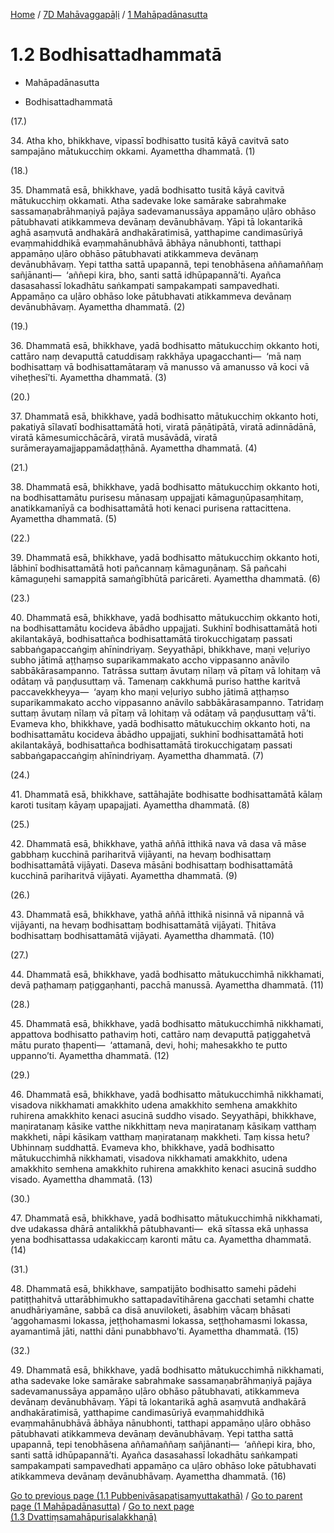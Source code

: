 
[Home](/) / [7D Mahāvaggapāḷi](../../7D.md) / [1 Mahāpadānasutta](../1.md)

# 1.2 Bodhisattadhammatā

* Mahāpadānasutta

* Bodhisattadhammatā

(17.)

34\. Atha kho, bhikkhave, vipassī bodhisatto tusitā kāyā cavitvā sato sampajāno mātukucchiṃ okkami. Ayamettha dhammatā. (1)

(18.)

35\. Dhammatā esā, bhikkhave, yadā bodhisatto tusitā kāyā cavitvā mātukucchiṃ okkamati. Atha sadevake loke samārake sabrahmake sassamaṇabrāhmaṇiyā pajāya sadevamanussāya appamāṇo uḷāro obhāso pātubhavati atikkammeva devānaṃ devānubhāvaṃ. Yāpi tā lokantarikā aghā asaṃvutā andhakārā andhakāratimisā, yatthapime candimasūriyā evaṃmahiddhikā evaṃmahānubhāvā ābhāya nānubhonti, tatthapi appamāṇo uḷāro obhāso pātubhavati atikkammeva devānaṃ devānubhāvaṃ. Yepi tattha sattā upapannā, tepi tenobhāsena aññamaññaṃ sañjānanti—  ‘aññepi kira, bho, santi sattā idhūpapannā’ti. Ayañca dasasahassī lokadhātu saṅkampati sampakampati sampavedhati. Appamāṇo ca uḷāro obhāso loke pātubhavati atikkammeva devānaṃ devānubhāvaṃ. Ayamettha dhammatā. (2)

(19.)

36\. Dhammatā esā, bhikkhave, yadā bodhisatto mātukucchiṃ okkanto hoti, cattāro naṃ devaputtā catuddisaṃ rakkhāya upagacchanti—  ‘mā naṃ bodhisattaṃ vā bodhisattamātaraṃ vā manusso vā amanusso vā koci vā viheṭhesī’ti. Ayamettha dhammatā. (3)

(20.)

37\. Dhammatā esā, bhikkhave, yadā bodhisatto mātukucchiṃ okkanto hoti, pakatiyā sīlavatī bodhisattamātā hoti, viratā pāṇātipātā, viratā adinnādānā, viratā kāmesumicchācārā, viratā musāvādā, viratā surāmerayamajjappamādaṭṭhānā. Ayamettha dhammatā. (4)

(21.)

38\. Dhammatā esā, bhikkhave, yadā bodhisatto mātukucchiṃ okkanto hoti, na bodhisattamātu purisesu mānasaṃ uppajjati kāmaguṇūpasaṃhitaṃ, anatikkamanīyā ca bodhisattamātā hoti kenaci purisena rattacittena. Ayamettha dhammatā. (5)

(22.)

39\. Dhammatā esā, bhikkhave, yadā bodhisatto mātukucchiṃ okkanto hoti, lābhinī bodhisattamātā hoti pañcannaṃ kāmaguṇānaṃ. Sā pañcahi kāmaguṇehi samappitā samaṅgībhūtā paricāreti. Ayamettha dhammatā. (6)

(23.)

40\. Dhammatā esā, bhikkhave, yadā bodhisatto mātukucchiṃ okkanto hoti, na bodhisattamātu kocideva ābādho uppajjati. Sukhinī bodhisattamātā hoti akilantakāyā, bodhisattañca bodhisattamātā tirokucchigataṃ passati sabbaṅgapaccaṅgiṃ ahīnindriyaṃ. Seyyathāpi, bhikkhave, maṇi veḷuriyo subho jātimā aṭṭhaṃso suparikammakato accho vippasanno anāvilo sabbākārasampanno. Tatrāssa suttaṃ āvutaṃ nīlaṃ vā pītaṃ vā lohitaṃ vā odātaṃ vā paṇḍusuttaṃ vā. Tamenaṃ cakkhumā puriso hatthe karitvā paccavekkheyya—  ‘ayaṃ kho maṇi veḷuriyo subho jātimā aṭṭhaṃso suparikammakato accho vippasanno anāvilo sabbākārasampanno. Tatridaṃ suttaṃ āvutaṃ nīlaṃ vā pītaṃ vā lohitaṃ vā odātaṃ vā paṇḍusuttaṃ vā’ti. Evameva kho, bhikkhave, yadā bodhisatto mātukucchiṃ okkanto hoti, na bodhisattamātu kocideva ābādho uppajjati, sukhinī bodhisattamātā hoti akilantakāyā, bodhisattañca bodhisattamātā tirokucchigataṃ passati sabbaṅgapaccaṅgiṃ ahīnindriyaṃ. Ayamettha dhammatā. (7)

(24.)

41\. Dhammatā esā, bhikkhave, sattāhajāte bodhisatte bodhisattamātā kālaṃ karoti tusitaṃ kāyaṃ upapajjati. Ayamettha dhammatā. (8)

(25.)

42\. Dhammatā esā, bhikkhave, yathā aññā itthikā nava vā dasa vā māse gabbhaṃ kucchinā pariharitvā vijāyanti, na hevaṃ bodhisattaṃ bodhisattamātā vijāyati. Daseva māsāni bodhisattaṃ bodhisattamātā kucchinā pariharitvā vijāyati. Ayamettha dhammatā. (9)

(26.)

43\. Dhammatā esā, bhikkhave, yathā aññā itthikā nisinnā vā nipannā vā vijāyanti, na hevaṃ bodhisattaṃ bodhisattamātā vijāyati. Ṭhitāva bodhisattaṃ bodhisattamātā vijāyati. Ayamettha dhammatā. (10)

(27.)

44\. Dhammatā esā, bhikkhave, yadā bodhisatto mātukucchimhā nikkhamati, devā paṭhamaṃ paṭiggaṇhanti, pacchā manussā. Ayamettha dhammatā. (11)

(28.)

45\. Dhammatā esā, bhikkhave, yadā bodhisatto mātukucchimhā nikkhamati, appattova bodhisatto pathaviṃ hoti, cattāro naṃ devaputtā paṭiggahetvā mātu purato ṭhapenti—  ‘attamanā, devi, hohi; mahesakkho te putto uppanno’ti. Ayamettha dhammatā. (12)

(29.)

46\. Dhammatā esā, bhikkhave, yadā bodhisatto mātukucchimhā nikkhamati, visadova nikkhamati amakkhito udena amakkhito semhena amakkhito ruhirena amakkhito kenaci asucinā suddho visado. Seyyathāpi, bhikkhave, maṇiratanaṃ kāsike vatthe nikkhittaṃ neva maṇiratanaṃ kāsikaṃ vatthaṃ makkheti, nāpi kāsikaṃ vatthaṃ maṇiratanaṃ makkheti. Taṃ kissa hetu? Ubhinnaṃ suddhattā. Evameva kho, bhikkhave, yadā bodhisatto mātukucchimhā nikkhamati, visadova nikkhamati amakkhito, udena amakkhito semhena amakkhito ruhirena amakkhito kenaci asucinā suddho visado. Ayamettha dhammatā. (13)

(30.)

47\. Dhammatā esā, bhikkhave, yadā bodhisatto mātukucchimhā nikkhamati, dve udakassa dhārā antalikkhā pātubhavanti—  ekā sītassa ekā uṇhassa yena bodhisattassa udakakiccaṃ karonti mātu ca. Ayamettha dhammatā. (14)

(31.)

48\. Dhammatā esā, bhikkhave, sampatijāto bodhisatto samehi pādehi patiṭṭhahitvā uttarābhimukho sattapadavītihārena gacchati setamhi chatte anudhāriyamāne, sabbā ca disā anuviloketi, āsabhiṃ vācaṃ bhāsati ‘aggohamasmi lokassa, jeṭṭhohamasmi lokassa, seṭṭhohamasmi lokassa, ayamantimā jāti, natthi dāni punabbhavo’ti. Ayamettha dhammatā. (15)

(32.)

49\. Dhammatā esā, bhikkhave, yadā bodhisatto mātukucchimhā nikkhamati, atha sadevake loke samārake sabrahmake sassamaṇabrāhmaṇiyā pajāya sadevamanussāya appamāṇo uḷāro obhāso pātubhavati, atikkammeva devānaṃ devānubhāvaṃ. Yāpi tā lokantarikā aghā asaṃvutā andhakārā andhakāratimisā, yatthapime candimasūriyā evaṃmahiddhikā evaṃmahānubhāvā ābhāya nānubhonti, tatthapi appamāṇo uḷāro obhāso pātubhavati atikkammeva devānaṃ devānubhāvaṃ. Yepi tattha sattā upapannā, tepi tenobhāsena aññamaññaṃ sañjānanti—  ‘aññepi kira, bho, santi sattā idhūpapannā’ti. Ayañca dasasahassī lokadhātu saṅkampati sampakampati sampavedhati appamāṇo ca uḷāro obhāso loke pātubhavati atikkammeva devānaṃ devānubhāvaṃ. Ayamettha dhammatā. (16)

[Go to previous page (1.1 Pubbenivāsapaṭisaṃyuttakathā)](1.1.md) / [Go to parent page (1 Mahāpadānasutta)](../1.md) / [Go to next page (1.3 Dvattiṃsamahāpurisalakkhaṇā)](1.3.md)


